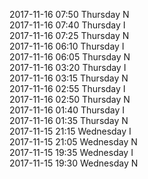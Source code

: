 2017-11-16 07:50 Thursday  N  
2017-11-16 07:40 Thursday  I  
2017-11-16 07:25 Thursday  N  
2017-11-16 06:10 Thursday  I  
2017-11-16 06:05 Thursday  N  
2017-11-16 03:20 Thursday  I  
2017-11-16 03:15 Thursday  N  
2017-11-16 02:55 Thursday  I  
2017-11-16 02:50 Thursday  N  
2017-11-16 01:40 Thursday  I  
2017-11-16 01:35 Thursday  N  
2017-11-15 21:15 Wednesday  I  
2017-11-15 21:05 Wednesday  N  
2017-11-15 19:35 Wednesday  I  
2017-11-15 19:30 Wednesday  N  
